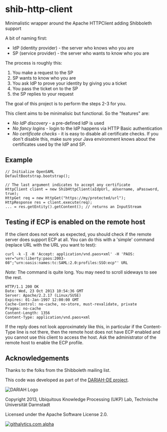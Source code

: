 shib-http-client
================

Minimalistic wrapper around the Apache HTTPClient adding Shibboleth support

A bit of naming first:

* IdP (identity provider) - the server who knows who you are
* SP (service provider) - the server who wants to know who you are

The process is roughly this:

1. You make a request to the SP
2. SP wants to know who you are
3. You ask IdP to prove your identity by giving you a ticket
4. You pass the ticket on to the SP
5. the SP replies to your request

The goal of this project is to perform the steps 2-3 for you.

This client aims to be minimalisic but functional. So the "features" are:

* *No IdP discovery* - a pre-defined IdP is used
* *No fancy logins* - login to the IdP happens via HTTP Basic authentication
* *No certificate checks* - it is easy to disable all certificate checks. If you don't disable 
this, make sure your Java environment knows about the certificates used by the IdP and SP.


Example
-------

<pre><code>// Initialize OpenSAML
DefaultBootstrap.bootstrap();

// The last argument indicates to accept any certificate
HttpClient client = new ShibHttpClient(aIdpUrl, aUsername, aPassword, true);
HttpGet req = new HttpGet("https://my/protected/url");
HttpResponse res = client.execute(req);
... = res.getEntity().getContent(); // returns an InputStream
</code></pre>


Testing if ECP is enabled on the remote host
--------------------------------------------

If the client does not work as expected, you should check if the remote server does support ECP at
all. You can do this with a 'simple' command (replace URL with the URL you want to test):

<pre><code>curl -k -I -H 'Accept: application/vnd.paos+xml' -H 'PAOS: ver="urn:liberty:paos:2003-08";"urn:oasis:names:tc:SAML:2.0:profiles:SSO:ecp"' URL
</code></pre>

*Note:* The command is quite long. You may need to scroll sideways to see the rest.

<pre><code>HTTP/1.1 200 OK
Date: Wed, 23 Oct 2013 10:54:36 GMT
Server: Apache/2.2.17 (Linux/SUSE)
Expires: 01-Jan-1997 12:00:00 GMT
Cache-Control: no-cache, no-store, must-revalidate, private
Pragma: no-cache
Content-Length: 1356
Content-Type: application/vnd.paos+xml
</code></pre>

If the reply does not look approximately like this, in particular if the Content-Type line is not
there, then the remote host does not have ECP enabled and you cannot use this client to access the
host. Ask the administrator of the remote host to enable the ECP profile.

Acknowledgements
----------------

Thanks to the folks from the Shibboleth mailing list.

This code was developed as part of the [DARIAH-DE project](https://de.dariah.eu).

![DARIAH Logo](https://de.dariah.eu/liferay-dariah-theme/images/dariah-logo.png)

Copyright 2013, Ubiquitous Knowledge Processing (UKP) Lab, Technische Universität Darmstadt

Licensed under the Apache Software License 2.0.

[![githalytics.com alpha](https://cruel-carlota.pagodabox.com/eaced398ef831f1b082ced9a07694513 "githalytics.com")](http://githalytics.com/reckart/shib-http-client)
